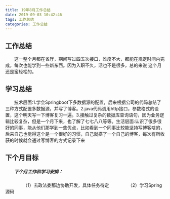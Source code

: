 ```yaml
---
title: 19年8月工作总结
date: 2019-09-03 10:42:46
tags: 工作总结
categories: 工作总结
---
```

## 工作总结
&#8195;&#8195;这一整个月都在省厅，期间写过四五次接口，难度不大，都能在规定时间内完成，每次也能学到一些新东西。因为入职不久，活也不是很多，总的来说 这个月还是蛮轻松的。
## 学习总结
&#8195;&#8195;技术层面:1.学会Springboot下多数据源的配置，后来根据公司的代码总结了三种方式配置多数据源，并写了博客。2.java代码调用http接口，参数格式的设置，这个明天写一下博客复习一遍。3.接触过复杂的数据库查询语句，因为业务逻辑比较复杂，但是一个月下来，也了解了七七八八等等。生活层面:认识了很多很好的同事，能从他们那学到一些优点，比如看到一个同事比较能坚持写博客啥的，后来自己也觉得这个是一个很好的习惯，自己就搭了一个自己的博客，每次有所收获的时候就会通过写博客的方式记录下来
## 下个月目标
##### &#8195;&#8195;下个月工作和学习安排：
&#8195;&#8195;&#8195;&#8195;（1）去政法委那边协助开发，具体任务待定
&#8195;&#8195;&#8195;&#8195;（2）学习Spring源码